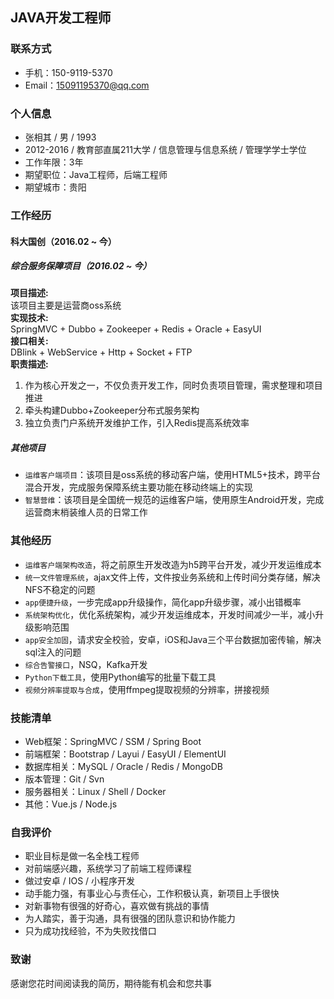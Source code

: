 ## JAVA开发工程师
### 联系方式
- 手机：150-9119-5370
- Email：15091195370@qq.com

### 个人信息
- 张相其 / 男 / 1993
- 2012-2016 / 教育部直属211大学 / 信息管理与信息系统 / 管理学学士学位
- 工作年限：3年
- 期望职位：Java工程师，后端工程师
- 期望城市：贵阳

### 工作经历
#### 科大国创（2016.02 ~ 今）
##### 综合服务保障项目（2016.02 ~ 今）
**项目描述:**  
该项目主要是运营商oss系统  
**实现技术:**  
SpringMVC + Dubbo + Zookeeper + Redis + Oracle + EasyUI  
**接口相关:**  
DBlink + WebService + Http + Socket + FTP  
**职责描述:**
1. 作为核心开发之一，不仅负责开发工作，同时负责项目管理，需求整理和项目推进
2. 牵头构建Dubbo+Zookeeper分布式服务架构
3. 独立负责门户系统开发维护工作，引入Redis提高系统效率

##### 其他项目
- `运维客户端项目`：该项目是oss系统的移动客户端，使用HTML5+技术，跨平台混合开发，完成服务保障系统主要功能在移动终端上的实现
- `智慧营维`：该项目是全国统一规范的运维客户端，使用原生Android开发，完成运营商末梢装维人员的日常工作

### 其他经历
- `运维客户端架构改造`，将之前原生开发改造为h5跨平台开发，减少开发运维成本
- `统一文件管理系统`，ajax文件上传，文件按业务系统和上传时间分类存储，解决NFS不稳定的问题
- `app便捷升级`，一步完成app升级操作，简化app升级步骤，减小出错概率
- `系统架构优化`，优化系统架构，减少开发运维成本，开发时间减少一半，减小升级影响范围
- `app安全加固`，请求安全校验，安卓，iOS和Java三个平台数据加密传输，解决sql注入的问题
- `综合告警接口`，NSQ，Kafka开发
- `Python下载工具`，使用Python编写的批量下载工具
- `视频分辨率提取与合成`，使用ffmpeg提取视频的分辨率，拼接视频

### 技能清单
- Web框架：SpringMVC / SSM / Spring Boot
- 前端框架：Bootstrap / Layui / EasyUI / ElementUI
- 数据库相关：MySQL / Oracle / Redis / MongoDB
- 版本管理：Git / Svn
- 服务器相关：Linux / Shell / Docker
- 其他：Vue.js / Node.js

### 自我评价
- 职业目标是做一名全栈工程师
- 对前端感兴趣，系统学习了前端工程师课程
- 做过安卓 / IOS / 小程序开发
- 动手能力强，有事业心与责任心，工作积极认真，新项目上手很快
- 对新事物有很强的好奇心，喜欢做有挑战的事情
- 为人踏实，善于沟通，具有很强的团队意识和协作能力
- 只为成功找经验，不为失败找借口

### 致谢
感谢您花时间阅读我的简历，期待能有机会和您共事